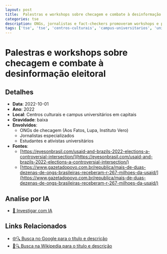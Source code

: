```yaml
---
layout: post
title:  Palestras e workshops sobre checagem e combate à desinformação eleitoral
categories: tse
description: ONGs, jornalistas e fact-checkers promoveram workshops e palestras presenciais e online para estudantes, jornalistas e ativistas, com foco em ferramentas digitais de checagem e estratégias para combater conteúdos falsos nas eleições. Diversas dessas iniciativas tiveram apoio financeiro de fundos internacionais.
tags: ['tse', 'tse', 'centros-culturais', 'campus-universitarios', 'universidades',  'usaid', 'felipe-neto']
---
```


# Palestras e workshops sobre checagem e combate à desinformação eleitoral

## Detalhes
- **Data**: 2022-10-01
- **Ano**: 2022
- **Local**: Centros culturais e campus universitários em capitais
- **Gravidade**: baixa
- **Envolvidos**:
  - ONGs de checagem (Aos Fatos, Lupa, Instituto Vero)
  - Jornalistas especializados
  - Estudantes e ativistas universitários
- **Fontes**:
  - [https://eyesonbrasil.com/usaid-and-brazils-2022-elections-a-controversial-intersection/](https://eyesonbrasil.com/usaid-and-brazils-2022-elections-a-controversial-intersection/)
  - [https://www.gazetadopovo.com.br/republica/mais-de-duas-dezenas-de-ongs-brasileiras-receberam-r-267-milhoes-da-usaid/](https://www.gazetadopovo.com.br/republica/mais-de-duas-dezenas-de-ongs-brasileiras-receberam-r-267-milhoes-da-usaid/)

## Analise por IA
- [🤖 Investigar com IA](https://www.perplexity.ai/search?q=%22Alexandre%20de%20Moraes%22%20Palestras%20e%20workshops%20sobre%20checagem%20e%20combate%20%C3%A0%20desinforma%C3%A7%C3%A3o%20eleitoral%20ONGs%2C%20jornalistas%20e%20fact-checkers%20promoveram%20workshops%20e%20palestras%20presenciais%20e%20online%20para%20estudantes%2C%20jornalistas%20e%20ativistas%2C%20com%20foco%20em%20ferramentas%20digitais%20de%20checagem%20e%20estrat%C3%A9gias%20para%20combater%20conte%C3%BAdos%20falsos%20nas%20elei%C3%A7%C3%B5es.%20Diversas%20dessas%20iniciativas%20tiveram%20apoio%20financeiro%20de%20fundos%20internacionais.%20Centros%20culturais%20e%20campus%20universit%C3%A1rios%20em%20capitais%202022)

## Links Relacionados
- [🌐🔍 Busca no Google para o título e descrição](https://www.google.com/search?q=%22Alexandre%20de%20Moraes%22%20Palestras%20e%20workshops%20sobre%20checagem%20e%20combate%20%C3%A0%20desinforma%C3%A7%C3%A3o%20eleitoral%20ONGs%2C%20jornalistas%20e%20fact-checkers%20promoveram%20workshops%20e%20palestras%20presenciais%20e%20online%20para%20estudantes%2C%20jornalistas%20e%20ativistas%2C%20com%20foco%20em%20ferramentas%20digitais%20de%20checagem%20e%20estrat%C3%A9gias%20para%20combater%20conte%C3%BAdos%20falsos%20nas%20elei%C3%A7%C3%B5es.%20Diversas%20dessas%20iniciativas%20tiveram%20apoio%20financeiro%20de%20fundos%20internacionais.%20Centros%20culturais%20e%20campus%20universit%C3%A1rios%20em%20capitais%202022)
- [📖🔍 Busca na Wikipedia para o título e descrição](https://pt.wikipedia.org/w/index.php?search=%22Alexandre%20de%20Moraes%22%20Palestras%20e%20workshops%20sobre%20checagem%20e%20combate%20%C3%A0%20desinforma%C3%A7%C3%A3o%20eleitoral%20ONGs%2C%20jornalistas%20e%20fact-checkers%20promoveram%20workshops%20e%20palestras%20presenciais%20e%20online%20para%20estudantes%2C%20jornalistas%20e%20ativistas%2C%20com%20foco%20em%20ferramentas%20digitais%20de%20checagem%20e%20estrat%C3%A9gias%20para%20combater%20conte%C3%BAdos%20falsos%20nas%20elei%C3%A7%C3%B5es.%20Diversas%20dessas%20iniciativas%20tiveram%20apoio%20financeiro%20de%20fundos%20internacionais.%20Centros%20culturais%20e%20campus%20universit%C3%A1rios%20em%20capitais%202022)

